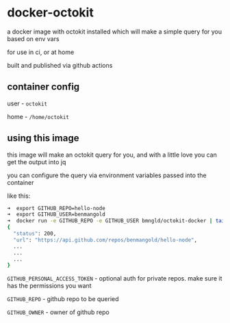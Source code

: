 # docker-octokit

a docker image with octokit installed which will make a simple query for you based on env vars

for use in ci, or at home

built and published via github actions

## container config

user - `octokit`

home - `/home/octokit`

## using this image

this image will make an octokit query for you, and with a little love you can get the output into jq

you can configure the query via environment variables passed into the container

like this:

```bash
➜  export GITHUB_REPO=hello-node
➜  export GITHUB_USER=benmangold
➜  docker run -e GITHUB_REPO -e GITHUB_USER bmngld/octokit-docker | tail -n +4 | jq
{
  "status": 200,
  "url": "https://api.github.com/repos/benmangold/hello-node",
  ...
  ...
  ...
}
```

`GITHUB_PERSONAL_ACCESS_TOKEN` -  optional auth for private repos. make sure it has the permissions you want

`GITHUB_REPO` - github repo to be queried

`GITHUB_OWNER` - owner of github repo
